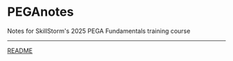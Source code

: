 # PEGAnotes

Notes for SkillStorm's 2025 PEGA Fundamentals training course

---

[README](README.md)